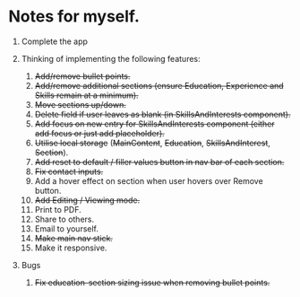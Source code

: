 # Notes for myself.

1. Complete the app
2. Thinking of implementing the following features:

   1. ~~Add/remove bullet points.~~
   2. ~~Add/remove additional sections (ensure Education, Experience and Skills remain at a minimum).~~
   3. ~~Move sections up/down.~~
   4. ~~Delete field if user leaves as blank (in SkillsAndInterests component).~~
   5. ~~Add focus on new entry for SkillsAndInterests component (either add focus or just add placeholder).~~
   6. ~~Utilise local storage~~ (~~MainContent~~, ~~Education~~, ~~SkillsAndInterest~~, ~~Section~~).
   7. ~~Add reset to default / filler values button in nav bar of each section.~~
   8. ~~Fix contact inputs.~~
   9. Add a hover effect on section when user hovers over Remove button.
   10. ~~Add Editing / Viewing mode.~~
   11. Print to PDF.
   12. Share to others.
   13. Email to yourself.
   14. ~~Make main nav stick.~~
   15. Make it responsive.

3. Bugs
   1. ~~Fix education-section sizing issue when removing bullet points.~~
